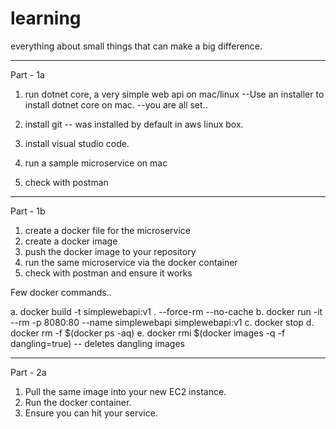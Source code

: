 # learning
everything about small things that can make a big difference.

--------------------------------------------------------------------------------------
Part - 1a
1. run dotnet core, a very simple web api on mac/linux
      --Use an installer to install dotnet core on mac.
      --you are all set..

2. install git -- was installed by default in aws linux box.
3. install visual studio code.
4. run a sample microservice on mac
5. check with postman

---------------
Part - 1b
1. create a docker file for the microservice
2. create a docker image 
3. push the docker image to your repository
4. run the same microservice via the docker container
5. check with postman and ensure it works

Few docker commands..

a. docker build -t simplewebapi:v1 . --force-rm --no-cache
b. docker run -it --rm -p 8080:80 --name simplewebapi simplewebapi:v1
c. docker stop
d. docker rm -f $(docker ps -aq)
e. docker rmi $(docker images -q -f dangling=true) -- deletes dangling images

----------------

Part - 2a
1. Pull the same image into your new EC2 instance.
2. Run the docker container.
3. Ensure you can hit your service.


